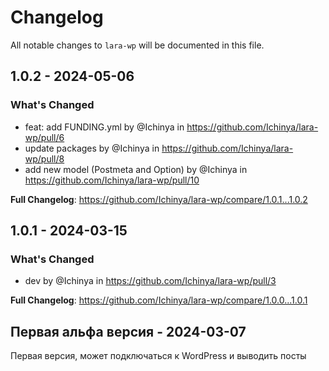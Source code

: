 # Changelog

All notable changes to `lara-wp` will be documented in this file.

## 1.0.2 - 2024-05-06

### What's Changed

* feat: add FUNDING.yml by @Ichinya in https://github.com/Ichinya/lara-wp/pull/6
* update packages by @Ichinya in https://github.com/Ichinya/lara-wp/pull/8
* add new model (Postmeta and Option) by @Ichinya in https://github.com/Ichinya/lara-wp/pull/10

**Full Changelog**: https://github.com/Ichinya/lara-wp/compare/1.0.1...1.0.2

## 1.0.1 - 2024-03-15

### What's Changed

* dev by @Ichinya in https://github.com/Ichinya/lara-wp/pull/3

**Full Changelog**: https://github.com/Ichinya/lara-wp/compare/1.0.0...1.0.1

## Первая альфа версия - 2024-03-07

Первая версия, может подключаться к WordPress и выводить посты
